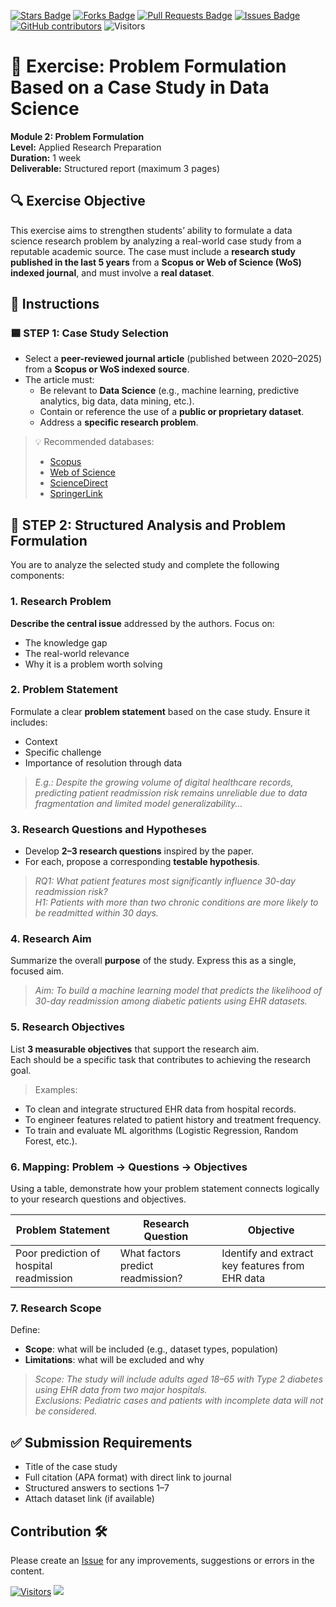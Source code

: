 <a href="https://github.com/drshahizan/research-design/stargazers"><img src="https://img.shields.io/github/stars/drshahizan/research-design" alt="Stars Badge"/></a>
<a href="https://github.com/drshahizan/research-design/network/members"><img src="https://img.shields.io/github/forks/drshahizan/research-design" alt="Forks Badge"/></a>
<a href="https://github.com/drshahizan/research-design/pulls"><img src="https://img.shields.io/github/issues-pr/drshahizan/research-design" alt="Pull Requests Badge"/></a>
<a href="https://github.com/drshahizan/research-design"><img src="https://img.shields.io/github/issues/drshahizan/research-design" alt="Issues Badge"/></a>
<a href="https://github.com/drshahizan/research-design/graphs/contributors"><img alt="GitHub contributors" src="https://img.shields.io/github/contributors/drshahizan/research-design?color=2b9348"></a>
![Visitors](https://api.visitorbadge.io/api/visitors?path=https%3A%2F%2Fgithub.com%2Fdrshahizan%2BDM&labelColor=%23d9e3f0&countColor=%23697689&style=flat)

# 📘 **Exercise: Problem Formulation Based on a Case Study in Data Science**

**Module 2: Problem Formulation**  
**Level:** Applied Research Preparation  
**Duration:** 1 week  
**Deliverable:** Structured report (maximum 3 pages)

## 🔍 **Exercise Objective**

This exercise aims to strengthen students’ ability to formulate a data science research problem by analyzing a real-world case study from a reputable academic source. The case must include a **research study published in the last 5 years** from a **Scopus or Web of Science (WoS) indexed journal**, and must involve a **real dataset**.

## 📂 **Instructions**

### 🟦 STEP 1: Case Study Selection

- Select a **peer-reviewed journal article** (published between 2020–2025) from a **Scopus or WoS indexed source**.
- The article must:
  - Be relevant to **Data Science** (e.g., machine learning, predictive analytics, big data, data mining, etc.).
  - Contain or reference the use of a **public or proprietary dataset**.
  - Address a **specific research problem**.

> 💡 Recommended databases:  
> - [Scopus](https://www.scopus.com)  
> - [Web of Science](https://www.webofscience.com)  
> - [ScienceDirect](https://www.sciencedirect.com)  
> - [SpringerLink](https://link.springer.com)

## 🧩 **STEP 2: Structured Analysis and Problem Formulation**

You are to analyze the selected study and complete the following components:

### **1. Research Problem**

**Describe the central issue** addressed by the authors. Focus on:
- The knowledge gap
- The real-world relevance
- Why it is a problem worth solving

### **2. Problem Statement**

Formulate a clear **problem statement** based on the case study. Ensure it includes:
- Context
- Specific challenge
- Importance of resolution through data

> _E.g.: Despite the growing volume of digital healthcare records, predicting patient readmission risk remains unreliable due to data fragmentation and limited model generalizability..._

### **3. Research Questions and Hypotheses**

- Develop **2–3 research questions** inspired by the paper.
- For each, propose a corresponding **testable hypothesis**.

> _RQ1: What patient features most significantly influence 30-day readmission risk?  
H1: Patients with more than two chronic conditions are more likely to be readmitted within 30 days._

### **4. Research Aim**

Summarize the overall **purpose** of the study. Express this as a single, focused aim.

> _Aim: To build a machine learning model that predicts the likelihood of 30-day readmission among diabetic patients using EHR datasets._


### **5. Research Objectives**

List **3 measurable objectives** that support the research aim.  
Each should be a specific task that contributes to achieving the research goal.

> Examples:
- To clean and integrate structured EHR data from hospital records.
- To engineer features related to patient history and treatment frequency.
- To train and evaluate ML algorithms (Logistic Regression, Random Forest, etc.).

### **6. Mapping: Problem → Questions → Objectives**

Using a table, demonstrate how your problem statement connects logically to your research questions and objectives.

| Problem Statement | Research Question | Objective |
|------------------|-------------------|-----------|
| Poor prediction of hospital readmission | What factors predict readmission? | Identify and extract key features from EHR data |

### **7. Research Scope**

Define:
- **Scope**: what will be included (e.g., dataset types, population)
- **Limitations**: what will be excluded and why

> _Scope: The study will include adults aged 18–65 with Type 2 diabetes using EHR data from two major hospitals.  
Exclusions: Pediatric cases and patients with incomplete data will not be considered._

## ✅ **Submission Requirements**

- Title of the case study
- Full citation (APA format) with direct link to journal
- Structured answers to sections 1–7
- Attach dataset link (if available)

## Contribution 🛠️
Please create an [Issue](https://github.com/drshahizan/research-design/issues) for any improvements, suggestions or errors in the content.


[![Visitors](https://api.visitorbadge.io/api/visitors?path=https%3A%2F%2Fgithub.com%2Fdrshahizan&labelColor=%23697689&countColor=%23555555&style=plastic)](https://visitorbadge.io/status?path=https%3A%2F%2Fgithub.com%2Fdrshahizan)
![](https://hit.yhype.me/github/profile?user_id=81284918)


